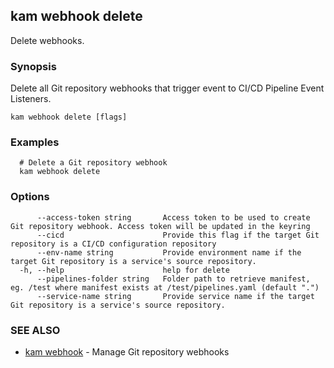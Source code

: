 ## kam webhook delete

Delete webhooks.

### Synopsis

Delete all Git repository webhooks that trigger event to CI/CD Pipeline Event Listeners.

```
kam webhook delete [flags]
```

### Examples

```
  # Delete a Git repository webhook
  kam webhook delete
```

### Options

```
      --access-token string       Access token to be used to create Git repository webhook. Access token will be updated in the keyring
      --cicd                      Provide this flag if the target Git repository is a CI/CD configuration repository
      --env-name string           Provide environment name if the target Git repository is a service's source repository.
  -h, --help                      help for delete
      --pipelines-folder string   Folder path to retrieve manifest, eg. /test where manifest exists at /test/pipelines.yaml (default ".")
      --service-name string       Provide service name if the target Git repository is a service's source repository.
```

### SEE ALSO

* [kam webhook](kam_webhook.md)	 - Manage Git repository webhooks

